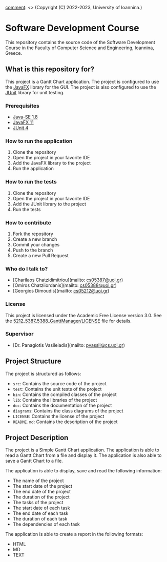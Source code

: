 [comment]: <> (This file is part of the Software Development Course in the Faculty of Computer Science and Engineering, Ioannina, Greece.)
[comment]: <> (It is licensed under the Academic Free License version 3.0.)
[comment]: <> (http://www.gnu.org/licenses/)
[comment]: <> (Copyright (C) 2022-2023, University of Ioannina.)

# Software Development Course

This repository contains the source code of the Software Development Course in the Faculty of Computer Science and Engineering, Ioannina, Greece.

## What is this repository for?

This project is a Gantt Chart application. The project is configured to use the [JavaFX](https://openjfx.io/) library for the GUI. The project is also configured to use the [JUnit](https://junit.org/junit5/) library for unit testing.

### Prerequisites

- [Java-SE 1.8](https://www.oracle.com/java/technologies/javase/javase-jdk8-downloads.html)
- [JavaFX 11](https://gluonhq.com/products/javafx/)
- [JUnit 4](https://junit.org/junit4/)

### How to run the application

1. Clone the repository
2. Open the project in your favorite IDE
3. Add the JavaFX library to the project
4. Run the application

### How to run the tests

1. Clone the repository
2. Open the project in your favorite IDE
3. Add the JUnit library to the project
4. Run the tests

### How to contribute

1. Fork the repository
2. Create a new branch
3. Commit your changes
4. Push to the branch
5. Create a new Pull Request

### Who do I talk to?

- [Charilaos Chatzidimitriou](mailto: cs05387@uoi.gr)
- [Omiros Chatziiordanis](mailto: cs05388@uoi.gr)
- [Georgios Dimoudis](mailto: cs05212@uoi.gr)

### License

This project is licensed under the Academic Free License version 3.0. See the [5212_5387_5388_GanttManager/LICENSE](LICENSE) file for details.

### Supervisor

- [Dr. Panagiotis Vasileiadis](mailto: pvassil@cs.uoi.gr)

## Project Structure

The project is structured as follows:

- `src`: Contains the source code of the project
- `test`: Contains the unit tests of the project
- `bin`: Contains the compiled classes of the project
- `lib`: Contains the libraries of the project
- `doc`: Contains the documentation of the project
- `diagrams`: Contains the class diagrams of the project
- `LICENSE`: Contains the license of the project
- `README.md`: Contains the description of the project

## Project Description

The project is a Simple Gantt Chart application. The application is able to read a Gantt Chart from a file and display it. The application is also able to save a Gantt Chart to a file. 

The application is able to display, save and read the following information:

- The name of the project
- The start date of the project
- The end date of the project
- The duration of the project
- The tasks of the project
- The start date of each task
- The end date of each task
- The duration of each task
- The dependencies of each task

The application is able to create a report in the following formats:

- HTML
- MD
- TEXT
